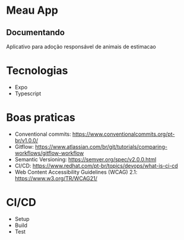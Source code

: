 # Meau App

## Documentando

Aplicativo para adoção responsável de animais de estimacao

# Tecnologias

- Expo
- Typescript

# Boas praticas

- Conventional commits: https://www.conventionalcommits.org/pt-br/v1.0.0/
- Gitflow: https://www.atlassian.com/br/git/tutorials/comparing-workflows/gitflow-workflow
- Semantic Versioning: https://semver.org/spec/v2.0.0.html
- CI/CD: https://www.redhat.com/pt-br/topics/devops/what-is-ci-cd
- Web Content Accessibility Guidelines (WCAG) 2.1: https://www.w3.org/TR/WCAG21/

# CI/CD

- Setup
- Build
- Test



